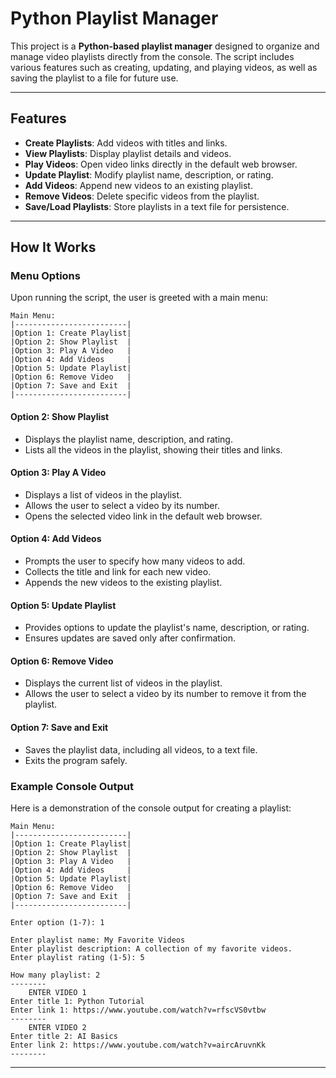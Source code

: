# Python Playlist Manager

This project is a **Python-based playlist manager** designed to organize and manage video playlists directly from the console. The script includes various features such as creating, updating, and playing videos, as well as saving the playlist to a file for future use.

---

## Features

- **Create Playlists**: Add videos with titles and links.
- **View Playlists**: Display playlist details and videos.
- **Play Videos**: Open video links directly in the default web browser.
- **Update Playlist**: Modify playlist name, description, or rating.
- **Add Videos**: Append new videos to an existing playlist.
- **Remove Videos**: Delete specific videos from the playlist.
- **Save/Load Playlists**: Store playlists in a text file for persistence.

---

## How It Works

### Menu Options
Upon running the script, the user is greeted with a main menu:

```
Main Menu:
|-------------------------|
|Option 1: Create Playlist|
|Option 2: Show Playlist  |
|Option 3: Play A Video   |
|Option 4: Add Videos     |
|Option 5: Update Playlist|
|Option 6: Remove Video   |
|Option 7: Save and Exit  |
|-------------------------|
```

#### Option 2: Show Playlist
- Displays the playlist name, description, and rating.
- Lists all the videos in the playlist, showing their titles and links.

#### Option 3: Play A Video
- Displays a list of videos in the playlist.
- Allows the user to select a video by its number.
- Opens the selected video link in the default web browser.

#### Option 4: Add Videos
- Prompts the user to specify how many videos to add.
- Collects the title and link for each new video.
- Appends the new videos to the existing playlist.

#### Option 5: Update Playlist
- Provides options to update the playlist's name, description, or rating.
- Ensures updates are saved only after confirmation.

#### Option 6: Remove Video
- Displays the current list of videos in the playlist.
- Allows the user to select a video by its number to remove it from the playlist.

#### Option 7: Save and Exit
- Saves the playlist data, including all videos, to a text file.
- Exits the program safely.

### Example Console Output

Here is a demonstration of the console output for creating a playlist:

```
Main Menu:
|-------------------------|
|Option 1: Create Playlist|
|Option 2: Show Playlist  |
|Option 3: Play A Video   |
|Option 4: Add Videos     |
|Option 5: Update Playlist|
|Option 6: Remove Video   |
|Option 7: Save and Exit  |
|-------------------------|

Enter option (1-7): 1

Enter playlist name: My Favorite Videos
Enter playlist description: A collection of my favorite videos.
Enter playlist rating (1-5): 5

How many playlist: 2
--------
    ENTER VIDEO 1
Enter title 1: Python Tutorial
Enter link 1: https://www.youtube.com/watch?v=rfscVS0vtbw
--------
    ENTER VIDEO 2
Enter title 2: AI Basics
Enter link 2: https://www.youtube.com/watch?v=aircAruvnKk
--------
```

---

